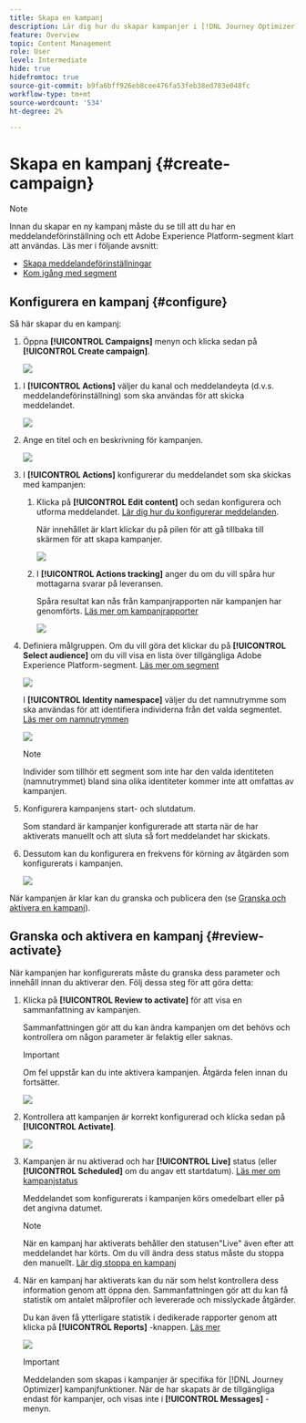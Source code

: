 ```yaml
---
title: Skapa en kampanj
description: Lär dig hur du skapar kampanjer i [!DNL Journey Optimizer]
feature: Overview
topic: Content Management
role: User
level: Intermediate
hide: true
hidefromtoc: true
source-git-commit: b9fa6bff926eb8cee476fa53feb38ed783e048fc
workflow-type: tm+mt
source-wordcount: '534'
ht-degree: 2%

---
```



# Skapa en kampanj {#create-campaign}

>[!NOTE]
>
>Innan du skapar en ny kampanj måste du se till att du har en meddelandeförinställning och ett Adobe Experience Platform-segment klart att användas. Läs mer i följande avsnitt:
>
>* [Skapa meddelandeförinställningar](../configuration/message-presets.md)
>* [Kom igång med segment](../segment/about-segments.md)


## Konfigurera en kampanj {#configure}

Så här skapar du en kampanj:

1. Öppna **[!UICONTROL Campaigns]** menyn och klicka sedan på **[!UICONTROL Create campaign]**.

   ![](assets/create-campaign.png)

<!--1. In the **[!UICONTROL Properties]** section, specify when you want to execute the campaign:

    * **[!UICONTROL Scheduled]**: execute the campaign immediately or on a specified date,
    * **[!UICONTROL API-triggered]**: execute the campaign using an API call. In this case, profiles to be targeted and triggers for actions need to be set via the API call.-->

1. I **[!UICONTROL Actions]** väljer du kanal och meddelandeyta (d.v.s. meddelandeförinställning) som ska användas för att skicka meddelandet.

   ![](assets/create-campaign-action.png)

1. Ange en titel och en beskrivning för kampanjen.

   <!--To test the content of your message, toggle the **[!UICONTROL Content experiment]** option on. This allows you to test multiple variables of a delivery on populations samples, in order to define which treatment has the biggest impact on the targeted population.[Learn more about content experiment](../campaigns/content-experiment.md).-->

   ![](assets/create-campaign-properties.png)

1. I **[!UICONTROL Actions]** konfigurerar du meddelandet som ska skickas med kampanjen:

   1. Klicka på **[!UICONTROL Edit content]** och sedan konfigurera och utforma meddelandet. [Lär dig hur du konfigurerar meddelanden](../messages/get-started-content.md).

      När innehållet är klart klickar du på pilen för att gå tillbaka till skärmen för att skapa kampanjer.

      ![](assets/create-campaign-design.png)

   1. I **[!UICONTROL Actions tracking]** anger du om du vill spåra hur mottagarna svarar på leveransen.

      Spåra resultat kan nås från kampanjrapporten när kampanjen har genomförts. [Läs mer om kampanjrapporter](campaign-global-report.md)

      ![](assets/create-campaign-action-properties.png)

1. Definiera målgruppen. Om du vill göra det klickar du på **[!UICONTROL Select audience]** om du vill visa en lista över tillgängliga Adobe Experience Platform-segment. [Läs mer om segment](../segment/about-segments.md)

   ![](assets/create-campaign-audience.png)

   <!--By default, the targeted audience for in-app messages includes all the users of the selected mobile application.-->

   I **[!UICONTROL Identity namespace]** väljer du det namnutrymme som ska användas för att identifiera individerna från det valda segmentet. [Läs mer om namnutrymmen](../event/about-creating.md#select-the-namespace)

   ![](assets/create-campaign-namespace.png)

   >[!NOTE]
   >
   >Individer som tillhör ett segment som inte har den valda identiteten (namnutrymmet) bland sina olika identiteter kommer inte att omfattas av kampanjen. <!--info vue dans section journeys, read segment-->

   <!--If you are creating a campaign to send an in-app message, you can choose how and when the message will be shown to the audience using existing mobile app triggers.-->
   <!-- where are triggers configured?-->

1. Konfigurera kampanjens start- och slutdatum.

   Som standard är kampanjer konfigurerade att starta när de har aktiverats manuellt och att sluta så fort meddelandet har skickats.

1. Dessutom kan du konfigurera en frekvens för körning av åtgärden som konfigurerats i kampanjen.

   ![](assets/create-campaign-schedule.png)

När kampanjen är klar kan du granska och publicera den (se [Granska och aktivera en kampanj](#review-activate)).

## Granska och aktivera en kampanj {#review-activate}

När kampanjen har konfigurerats måste du granska dess parameter och innehåll innan du aktiverar den. Följ dessa steg för att göra detta:

1. Klicka på **[!UICONTROL Review to activate]** för att visa en sammanfattning av kampanjen.

   Sammanfattningen gör att du kan ändra kampanjen om det behövs och kontrollera om någon parameter är felaktig eller saknas.

   >[!IMPORTANT]
   >
   >Om fel uppstår kan du inte aktivera kampanjen. Åtgärda felen innan du fortsätter.

   ![](assets/create-campaign-alerts.png)

1. Kontrollera att kampanjen är korrekt konfigurerad och klicka sedan på **[!UICONTROL Activate]**.

   ![](assets/create-campaign-review.png)

1. Kampanjen är nu aktiverad och har **[!UICONTROL Live]** status (eller **[!UICONTROL Scheduled]**  om du angav ett startdatum). [Läs mer om kampanjstatus](get-started-with-campaigns.md#statuses)

   Meddelandet som konfigurerats i kampanjen körs omedelbart eller på det angivna datumet.

   >[!NOTE]
   >
   >När en kampanj har aktiverats behåller den statusen&quot;Live&quot; även efter att meddelandet har körts. Om du vill ändra dess status måste du stoppa den manuellt. [Lär dig stoppa en kampanj](modify-stop-campaign.md)

1. När en kampanj har aktiverats kan du när som helst kontrollera dess information genom att öppna den. Sammanfattningen gör att du kan få statistik om antalet målprofiler och levererade och misslyckade åtgärder.

   Du kan även få ytterligare statistik i dedikerade rapporter genom att klicka på **[!UICONTROL Reports]** -knappen. [Läs mer](campaign-global-report.md)

   ![](assets/create-campaign-summary.png)

   >[!IMPORTANT]
   >
   >Meddelanden som skapas i kampanjer är specifika för [!DNL Journey Optimizer] kampanjfunktioner. När de har skapats är de tillgängliga endast för kampanjer, och visas inte i **[!UICONTROL Messages]** -menyn.